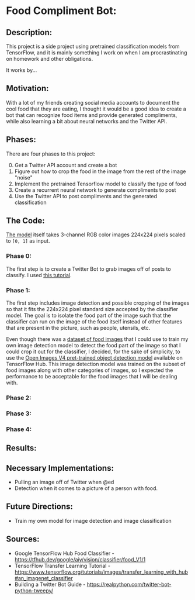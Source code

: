 # Food Compliment Bot:

## Description:

This project is a side project using pretrained classification models from TensorFlow, and it is mainly something I work on when I am procrastinating on homework and other obligations.

It works by...

## Motivation:

With a lot of my friends creating social media accounts to document the cool food that they are eating, I thought it would be a good idea to create a bot that can recognize food items and provide generated compliments, while also learning a bit about neural networks and the Twitter API.

## Phases:

There are four phases to this project:

0. Get a Twitter API account and create a bot
1. Figure out how to crop the food in the image from the rest of the image "noise"
2. Implement the pretrained Tensorflow model to classify the type of food
3. Create a recurrent neural network to generate compliments to post
4. Use the Twitter API to post compliments and the generated classification

## The Code:

[The model](https://tfhub.dev/google/aiy/vision/classifier/food_V1/1) itself takes 3-channel RGB color images 224x224 pixels scaled to `[0, 1]` as input.

### Phase 0:

The first step is to create a Twitter Bot to grab images off of posts to classify. I used [this tutorial](https://realpython.com/twitter-bot-python-tweepy/).

### Phase 1:

The first step includes image detection and possible cropping of the images so that it fits the 224x224 pixel standard size accepted by the classifier model. The goal is to isolate the food part of the image such that the classifier can run on the image of the food itself instead of other features that are present in the picture, such as people, utensils, etc.

Even though there was a [dataset of food images](https://github.com/WuXinyang2012/openimages-food-subset) that I could use to train my own image detection model to detect the food part of the image so that I could crop it out for the classifier, I decided, for the sake of simplicity, to use the [Open Images V4 pret-trained object detection model](https://tfhub.dev/google/openimages_v4/ssd/mobilenet_v2/1) available on TensorFlow Hub. This image detection model was trained on the subset of food images along with other categories of images, so I expected the performance to be acceptable for the food images that I will be dealing with.

### Phase 2:



### Phase 3:



### Phase 4:



## Results:


## Necessary Implementations:

- Pulling an image off of Twitter when @ed
- Detection when it comes to a picture of a person with food.


## Future Directions:

- Train my own model for image detection and image classification

## Sources:

- Google TensorFlow Hub Food Classifier - https://tfhub.dev/google/aiy/vision/classifier/food_V1/1
- TensorFlow Transfer Learning Tutorial - https://www.tensorflow.org/tutorials/images/transfer_learning_with_hub#an_imagenet_classifier
- Building a Twitter Bot Guide - https://realpython.com/twitter-bot-python-tweepy/